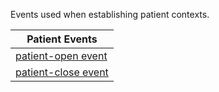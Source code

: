 Events used when establishing patient contexts.

| **Patient Events** |
| --- |
| [patient-open event](3-3-1-patient-open.html) |
| [patient-close event](3-3-2-patient-close.html) |
